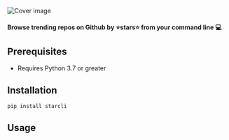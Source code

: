 ![Cover image](https://github.com/hedythedev/starcli/blob/main/starcli-small-cover.png)
#### Browse trending repos on Github by :star:stars:star: from your command line :computer:


## Prerequisites
* Requires Python 3.7 or greater

## Installation
``` pip install starcli ```

## Usage
